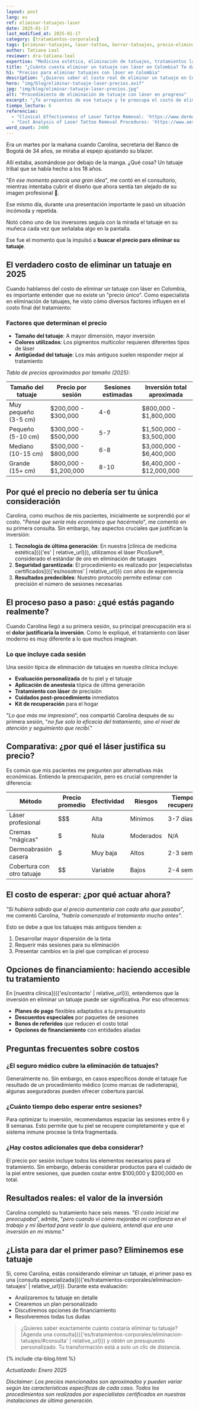 ```yaml
---
layout: post
lang: es
ref: eliminar-tatuajes-laser
date: 2025-01-17
last_modified_at: 2025-01-17
category: [tratamientos-corporales]
tags: [eliminar-tatuajes, laser-tattoo, borrar-tatuajes, precio-eliminar-tatuajes, tratamiento-laser]
author: Tatiana Leal
reviewer: dra-tatiana-leal
expertise: "Medicina estética, eliminación de tatuajes, tratamientos láser"
title: "¿Cuánto cuesta eliminar un tatuaje con láser en Colombia? Te damos los precios"
h1: "Precios para eliminar tatuajes con láser en Colombia"
description: "¿Quieres saber el costo real de eliminar un tatuaje en Colombia? Descubre los precios actualizados, factores que influyen y cómo elegir el mejor tratamiento láser para ti."
hero: "img/blog/eliminar-tatuaje-laser-precios.avif"
jpg: "img/blog/eliminar-tatuaje-laser-precios.jpg"
alt: "Procedimiento de eliminación de tatuaje con láser en progreso"
excerpt: "¿Te arrepientes de ese tatuaje y te preocupa el costo de eliminarlo? Descubre los precios reales, factores que influyen y cómo elegir el mejor tratamiento láser para tu caso."
tiempo_lectura: 6
referencias:
  - "Clinical Effectiveness of Laser Tattoo Removal: 'https://www.dermatologyjournal.org/example'"
  - "Cost Analysis of Laser Tattoo Removal Procedures: 'https://www.aestheticmedicine.org/example'"
word_count: 2400
---
```

Era un martes por la mañana cuando Carolina, secretaria del Banco de Bogotá de 34 años, se miraba al espejo ajustando su blazer.

Allí estaba, asomándose por debajo de la manga. ¿Qué cosa? Un tatuaje tribal que se había hecho a los 18 años.

"*En ese momento parecía una gran idea*", me contó en el consultorio, mientras intentaba cubrir el diseño que ahora sentía tan alejado de su imagen profesional 🤭.

Ese mismo día, durante una presentación importante le pasó un situación incómoda y repetida.

Notó cómo uno de los inversores seguía con la mirada el tatuaje en su muñeca cada vez que señalaba algo en la pantalla.

Ese fue el momento que la impulsó a **buscar el precio para eliminar su tatuaje**.

## El verdadero costo de eliminar un tatuaje en 2025

Cuando hablamos del costo de eliminar un tatuaje con láser en Colombia, es importante entender que no existe un "precio único". Como especialista en eliminación de tatuajes, he visto cómo diversos factores influyen en el costo final del tratamiento:

### Factores que determinan el precio

- **Tamaño del tatuaje**: A mayor dimensión, mayor inversión
- **Colores utilizados**: Los pigmentos multicolor requieren diferentes tipos de láser
- **Antigüedad del tatuaje**: Los más antiguos suelen responder mejor al tratamiento

*Tabla de precios aproximados por tamaño (2025)*:

| Tamaño del tatuaje | Precio por sesión | Sesiones estimadas | Inversión total aproximada |
|-------------------|-------------------|-------------------|--------------------------|
| Muy pequeño (3-5 cm) | $200,000 - $300,000 | 4-6 | $800,000 - $1,800,000 |
| Pequeño (5-10 cm) | $300,000 - $500,000 | 5-7 | $1,500,000 - $3,500,000 |
| Mediano (10-15 cm) | $500,000 - $800,000 | 6-8 | $3,000,000 - $6,400,000 |
| Grande (15+ cm) | $800,000 - $1,200,000 | 8-10 | $6,400,000 - $12,000,000 |

## Por qué el precio no debería ser tu única consideración

Carolina, como muchos de mis pacientes, inicialmente se sorprendió por el costo. "*Pensé que sería más económico que hacérmelo*", me comentó en su primera consulta. Sin embargo, hay aspectos cruciales que justifican la inversión:

1. **Tecnología de última generación**: En nuestra [clínica de medicina estética]({{'es' | relative_url}}), utilizamos el láser PicoSure®, considerado el estándar de oro en eliminación de tatuajes
2. **Seguridad garantizada**: El procedimiento es realizado por [especialistas certificados]({{'es/nosotros' | relative_url}}) con años de experiencia
3. **Resultados predecibles**: Nuestro protocolo permite estimar con precisión el número de sesiones necesarias

## El proceso paso a paso: ¿qué estás pagando realmente?

Cuando Carolina llegó a su primera sesión, su principal preocupación era si el **dolor justificaría la inversión**. Como le expliqué, el tratamiento con láser moderno es muy diferente a lo que muchos imaginan.

### Lo que incluye cada sesión
 
Una sesión típica de eliminación de tatuajes en nuestra clínica incluye:

- **Evaluación personalizada** de tu piel y el tatuaje
- **Aplicación de anestesia** tópica de última generación
- **Tratamiento con láser** de precisión
- **Cuidados post-procedimiento** inmediatos
- **Kit de recuperación** para el hogar

"*Lo que más me impresionó*", nos compartió Carolina después de su primera sesión, "*no fue solo la eficacia del tratamiento, sino el nivel de atención y seguimiento que recibí*."

## Comparativa: ¿por qué el láser justifica su precio?

Es común que mis pacientes me pregunten por alternativas más económicas. Entiendo la preocupación, pero es crucial comprender la diferencia:

| Método | Precio promedio | Efectividad | Riesgos | Tiempo de recuperación |
|--------|----------------|-------------|---------|----------------------|
| Láser profesional | $$$ | Alta | Mínimos | 3-7 días |
| Cremas "mágicas" | $ | Nula | Moderados | N/A |
| Dermoabrasión casera | $ | Muy baja | Altos | 2-3 semanas |
| Cobertura con otro tatuaje | $$ | Variable | Bajos | 2-4 semanas |

## El costo de esperar: ¿por qué actuar ahora?

*"Si hubiera sabido que el precio aumentaría con cada año que pasaba"*, me comentó Carolina, *"habría comenzado el tratamiento mucho antes"*. 

Esto se debe a que los tatuajes más antiguos tienden a:

1. Desarrollar mayor dispersión de la tinta
2. Requerir más sesiones para su eliminación
3. Presentar cambios en la piel que complican el proceso

## Opciones de financiamiento: haciendo accesible tu tratamiento

En [nuestra clínica]({{'es/contacto' | relative_url}}), entendemos que la inversión en eliminar un tatuaje puede ser significativa. Por eso ofrecemos:

- **Planes de pago** flexibles adaptados a tu presupuesto
- **Descuentos especiales** por paquetes de sesiones
- **Bonos de referidos** que reducen el costo total
- **Opciones de financiamiento** con entidades aliadas

## Preguntas frecuentes sobre costos

### ¿El seguro médico cubre la eliminación de tatuajes?

Generalmente no. Sin embargo, en casos específicos donde el tatuaje fue resultado de un procedimiento médico (como marcas de radioterapia), algunas aseguradoras pueden ofrecer cobertura parcial.

### ¿Cuánto tiempo debo esperar entre sesiones?

Para optimizar tu inversión, recomendamos espaciar las sesiones entre 6 y 8 semanas. Esto permite que tu piel se recupere completamente y que el sistema inmune procese la tinta fragmentada.

### ¿Hay costos adicionales que deba considerar?

El precio por sesión incluye todos los elementos necesarios para el tratamiento. Sin embargo, deberás considerar productos para el cuidado de la piel entre sesiones, que pueden costar entre $100,000 y $200,000 en total.

## Resultados reales: el valor de la inversión

Carolina completó su tratamiento hace seis meses. "*El costo inicial me preocupaba*", admite, "*pero cuando vi cómo mejoraba mi confianza en el trabajo y mi libertad para vestir lo que quisiera, entendí que era una inversión en mí misma*."

## ¿Lista para dar el primer paso? Eliminemos ese tatuaje

Si, como Carolina, estás considerando eliminar un tatuaje, el primer paso es una [consulta especializada]({{'es/tratamientos-corporales/eliminacion-tatuajes' | relative_url}}). Durante esta evaluación:

- Analizaremos tu tatuaje en detalle
- Crearemos un plan personalizado
- Discutiremos opciones de financiamiento
- Resolveremos todas tus dudas

> ¿Quieres saber exactamente cuánto costaría eliminar tu tatuaje? [Agenda una consulta]({{'es/tratamientos-corporales/eliminacion-tatuajes/#consulta' | relative_url}}) y obtén un presupuesto personalizado. Tu transformación está a solo un clic de distancia.

{% include cta-blog.html %}

*Actualizado: Enero 2025*

*Disclaimer: Los precios mencionados son aproximados y pueden variar según las características específicas de cada caso. Todos los procedimientos son realizados por especialistas certificados en nuestras instalaciones de última generación.*